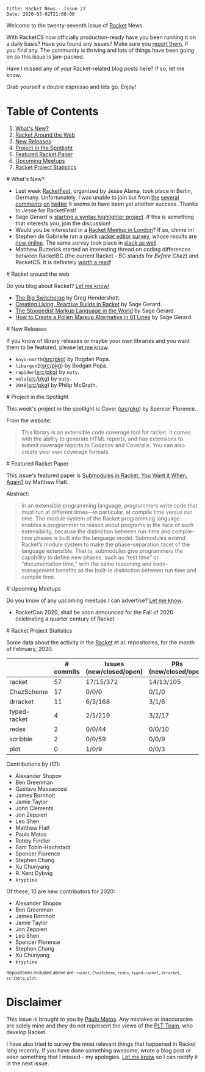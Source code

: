     Title: Racket News - Issue 27
    Date: 2020-03-02T21:00:00

Welcome to the twenty-seventh issue of [Racket](https://www.racket-lang.org) News. 
	
With RacketCS now officially production-ready have you been running it on a daily basis? Have you found any issues? Make sure you [report them](https://github.com/racket/racket/issues/new), if you find any. The community is thriving and lots of things have been going on so this issue is jam-packed.

Have I missed any of your Racket-related blog posts here? If so, let me know.

Grab yourself a double espresso and lets go. Enjoy!

# Table of Contents

1. [What's New?](#whatsnew)
2. [Racket Around the Web](#aroundtheweb)
3. [New Releases](#newreleases)
4. [Project in the Spotlight](#spotlight)
5. [Featured Racket Paper](#featuredpaper)
6. [Upcoming Meetups](#meetups)
7. [Racket Project Statistics](#stats)

<div id='whatsnew'/>
# What's New?

* Last week [RacketFest](https://racketfest.com), organized by Jesse Alama, took place in Berlin, Germany. Unfortunately, I was unable to join but from [the](https://twitter.com/mrcwhl/status/1233434679107358720) [several](https://twitter.com/joergenbr/status/1233157000441274369) [comments](https://twitter.com/alexshendi/status/1233163089337561095) [on](https://twitter.com/spdegabrielle/status/1233373042505658369) [twitter](https://twitter.com/THISISDINOSAUR/status/1233434296913887234) it seems to have been yet another success. Thanks to Jesse for RacketFest!
* Sage Gerard is [starting a syntax highlighter project](https://groups.google.com/d/msg/racket-users/KgnocORsBt8/Wzrb7RuNBwAJ). If this is something that interests you, join the discussion!
* Would you be interested in a [Racket Meetup in London](https://groups.google.com/d/msg/racket-users/sklZiVBOIGU/b9L4j5ktCQAJ)? If so, chime in!
* Stephen de Gabrielle ran a quick [racket editor survey](https://groups.google.com/d/msg/racket-users/PdL-O9sFiVo/QUTxxdJiCQAJ), whose results are [now online](https://de.surveymonkey.com/results/SM-GBD6J7ST7/). The same survey took place in [slack as well](https://racket.slack.com/archives/C06V96CKX/p1582485281026300).
* Matthew Butterick started an interesting thread on coding differences between RacketBC (the current Racket - BC stands for *Before Chez*) and RacketCS. It is definitely [worth a read](https://groups.google.com/d/msg/racket-users/r01YPGBDV-g/z0H-tRrPCAAJ)!

<div id='aroundtheweb'/>
# Racket around the web

Do you blog about Racket? [Let me know!](mailto:pmatos@linki.tools)

* [The Big Switcheroo](https://www.greghendershott.com/2020/02/the-big-switcheroo.html) by Greg Hendershott.
* [Creating Living, Reactive Builds in Racket](https://sagegerard.com/unlike-assets-reactive-demo.html) by Sage Gerard.
* [The Stoopedist Markup Language in the World](https://sagegerard.com/isml.html) by Sage Gerard.
* [How to Create a Pollen Markup Alternative in 61 Lines](https://sagegerard.com/making-powerful-racket-markup.html) by Sage Gerard.

<div id='newreleases'/>
# New Releases

If you know of library releases or maybe your own libraries and you want them to be featured, please [let me know](mailto:pmatos@linki.tools).

* `koyo-north`([src](https://github.com/Bogdanp/koyo-north/tree/master)/[pkg](https://pkgs.racket-lang.org/package/koyo-north)) by Bogdan Popa.
* `libargon2`([src](https://github.com/Bogdanp/racket-libargon2)/[pkg](https://pkgs.racket-lang.org/package/libargon2)) by Bodgan Popa.
* `rapider`([src](https://github.com/nuty/rapider)/[pkg](https://pkgs.racket-lang.org/package/kinda-ferpy)) by `nuty`.
* `vela`([src](https://github.com/nuty/vela)/[pkg](https://pkgs.racket-lang.org/package/vela)) by `nuty`.
* `2048`([src](https://github.com/LiberalArtist/2048/tree/master)/[pkg](https://pkgs.racket-lang.org/package/2048)) by Philip McGrath.

<div id='spotlight'/>
# Project in the Spotlight

This week's project in the spotlight is Cover ([src](https://github.com/florence/cover/tree/release)/[pkg](https://pkgs.racket-lang.org/package/cover)) by Spencer Florence.

From the website:

> This library is an extensible code coverage tool for racket. It comes with the ability to generate HTML reports, and has extensions to submit coverage reports to Codecov and Coveralls. You can also create your own coverage formats.

<div id='featuredpaper'/>
# Featured Racket Paper

This issue's featured paper is [Submodules in Racket: You Want it When, Again?](https://drive.google.com/file/d/1wr2sMXqnj3kLhyXJLJBBIaVILEnxGO7W/view?usp=sharing) by Matthew Flatt.

Abstract:

> In an extensible programming language, programmers write code that must run at different times—in particular, at compile time versus run time. The module system of the Racket programming language enables a programmer to reason about programs in the face of such extensibility, because the distinction between run-time and compile-time phases is built into the language model. Submodules extend Racket’s module system to make the phase-separation facet of the language extensible. That is, submodules give programmers the capability to define new phases, such as “test time” or “documentation time,” with the same reasoning and code-management benefits as the built-in distinction between run time and compile time.

<div id='meetups'/>
# Upcoming Meetups

Do you know of any upcoming meetups I can advertise? [Let me know](mailto:pmatos@linki.tools).

* RacketCon 2020, shall be soon announced for the Fall of 2020 celebrating a quarter century of Racket.

<div id='stats'/>
# Racket Project Statistics

Some data about the activity in the [Racket](https://github.com/racket) et al. repositories, for the month of February, 2020.

<!-- Repo racket -->
<!-- # Commits: 57 -->
<!-- Issues: 17/15/372 -->
<!-- PRs: 14/13/105 -->

<!-- Repo ChezScheme -->
<!-- # Commits: 17 -->
<!-- Issues: 0/0/0 -->
<!-- PRs: 0/1/0 -->

<!-- Repo drracket -->
<!-- # Commits: 11 -->
<!-- Issues: 6/3/168 -->
<!-- PRs: 3/1/6 -->

<!-- Repo typed-racket -->
<!-- # Commits: 4 -->
<!-- Issues: 2/1/219 -->
<!-- PRs: 3/2/17 -->

<!-- Repo redex -->
<!-- # Commits: 2 -->
<!-- Issues: 0/0/44 -->
<!-- PRs: 0/0/10 -->

<!-- Repo scribble -->
<!-- # Commits: 2 -->
<!-- Issues: 0/0/59 -->
<!-- PRs: 0/0/9 -->

<!-- Repo plot -->
<!-- # Commits: 0 -->
<!-- Issues: 1/0/9 -->
<!-- PRs: 0/0/3 -->

<div class="table-wrapper">
<table class="fl-table">
<thead>
<tr><th></th><th># commits</th><th>Issues (new/closed/open)</th><th>PRs (new/closed/open)</th></tr>
</thead>
<tr><td>racket</td><td>57</td>           <td>17/15/372</td>        <td>14/13/105</td></tr>
<tr><td>ChezScheme</td><td>17</td>       <td>0/0/0</td>            <td>0/1/0</td></tr>
<tr><td>drracket</td><td>11</td>         <td>6/3/168</td>          <td>3/1/6</td></tr>
<tr><td>typed-racket</td><td>4</td>      <td>2/1/219</td>          <td>3/2/17</td></tr>
<tr><td>redex</td><td>2</td>             <td>0/0/44</td>           <td>0/0/10</td></tr>
<tr><td>scribble</td><td>2</td>          <td>0/0/59</td>           <td>0/0/9</td></tr>
<tr><td>plot</td><td>0</td>              <td>1/0/9</td>            <td>0/0/3</td></tr>
</table>
</div>

Contributions by (17):

* Alexander Shopov
* Ben Greenman
* Gustavo Massaccesi
* James Bornholt
* Jamie Taylor
* John Clements
* Jon Zeppieri
* Leo Shen
* Matthew Flatt
* Paulo Matos
* Robby Findler
* Sam Tobin-Hochstadt
* Spencer Florence
* Stephen Chang
* Xu Chunyang
* R. Kent Dybvig
* `kryptine`

Of these, 10 are new contributors for 2020:

* Alexander Shopov
* Ben Greenman
* James Bornholt
* Jamie Taylor
* Jon Zeppieri
* Leo Shen
* Spencer Florence
* Stephen Chang
* Xu Chunyang
* `kryptine`

<small>Repositories included above are: `racket`, `ChezScheme`, `redex`, `typed-racket`, `drracket`, `scribble`, `plot`.</small>

# Disclaimer

This issue is brought to you by [Paulo Matos](mailto:pmatos@linki.tools). Any mistakes or inaccuracies are solely mine and
they do not represent the views of the [PLT Team](http://www.racket-lang.org/team.html), who develop Racket.

I have also tried to survey the most relevant things that happened in Racket lang recently. If you have done something awesome, wrote a blog post or seen something that I missed - my apologies. [Let me know](mailto:pmatos@linki.tools) so I can rectify it in the next issue.
